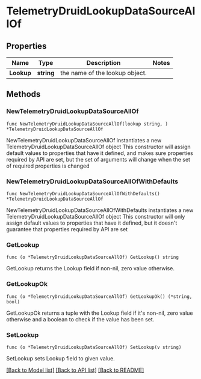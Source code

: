 # TelemetryDruidLookupDataSourceAllOf

## Properties

Name | Type | Description | Notes
------------ | ------------- | ------------- | -------------
**Lookup** | **string** | the name of the lookup object. | 

## Methods

### NewTelemetryDruidLookupDataSourceAllOf

`func NewTelemetryDruidLookupDataSourceAllOf(lookup string, ) *TelemetryDruidLookupDataSourceAllOf`

NewTelemetryDruidLookupDataSourceAllOf instantiates a new TelemetryDruidLookupDataSourceAllOf object
This constructor will assign default values to properties that have it defined,
and makes sure properties required by API are set, but the set of arguments
will change when the set of required properties is changed

### NewTelemetryDruidLookupDataSourceAllOfWithDefaults

`func NewTelemetryDruidLookupDataSourceAllOfWithDefaults() *TelemetryDruidLookupDataSourceAllOf`

NewTelemetryDruidLookupDataSourceAllOfWithDefaults instantiates a new TelemetryDruidLookupDataSourceAllOf object
This constructor will only assign default values to properties that have it defined,
but it doesn't guarantee that properties required by API are set

### GetLookup

`func (o *TelemetryDruidLookupDataSourceAllOf) GetLookup() string`

GetLookup returns the Lookup field if non-nil, zero value otherwise.

### GetLookupOk

`func (o *TelemetryDruidLookupDataSourceAllOf) GetLookupOk() (*string, bool)`

GetLookupOk returns a tuple with the Lookup field if it's non-nil, zero value otherwise
and a boolean to check if the value has been set.

### SetLookup

`func (o *TelemetryDruidLookupDataSourceAllOf) SetLookup(v string)`

SetLookup sets Lookup field to given value.



[[Back to Model list]](../README.md#documentation-for-models) [[Back to API list]](../README.md#documentation-for-api-endpoints) [[Back to README]](../README.md)


